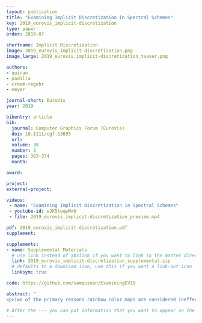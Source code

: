 ```yaml
---
layout: publication
title: "Examining Implicit Discretization in Spectral Schemes"
key: 2019_eurovis_implicit-discretization
type: paper
order: 2019-07

shortname: Implicit Discretization
image: 2019_eurovis_implicit-discretization.png
image_large: 2019_eurovis_implicit-discretization_teaser.png

authors:
- quinan
- padilla
- creem-regehr
- meyer

journal-short: EuroVis
year: 2019

bibentry: article
bib:
  journal: Computer Graphics Forum (EuroVis)
  doi: 10.1111/cgf.13695
  url: 
  volume: 38
  number: 3
  pages: 363-374
  month:

award:

project:
external-project: 

videos:
 - name: "Examining Implicit Discretization in Spectral Schemes" 
 - youtube-id: wJK5teqwMx0
 - file: 2019_eurovis_implicit-discretization_preview.mp4

pdf: 2019_eurovis_implicit-discretization.pdf
supplement:

supplements:
- name: Supplemental Materials
  # use link instead of abslink if you want to link to the master directory
  link: 2019_eurovis_implicit-discretization_supplemental.zip
  # defaults to a download icon, use this if you want a link-out icon
  linksym: true

code: https://github.com/samquinan/ExaminingEV19

abstract: "
<p>Two of the primary reasons rainbow color maps are considered ineffective trace back to the idea that they implicitly discretize encoded data into hue-based bands, yet no research addresses what this discretization looks like or how consistent it is across individuals. This paper presents an exploratory study designed to empirically investigate the implicit discretization of common spectral schemes and explore whether the phenomenon can be modeled by variations in lightness, chroma, and hue. Our results suggest that three commonly used rainbow color maps are implicitly discretized with consistency across individuals. The results also indicate, however, that this implicit discretization varies across different datasets, in a way that suggests the visualization community's understanding of both rainbow color maps, and more generally effective color usage, remains incomplete.</p>"

# After the --- you can put information that you want to appear on the website using markdown formatting or HTML. A good example are acknowledgements, extra references, an erratum, etc.
---
```

